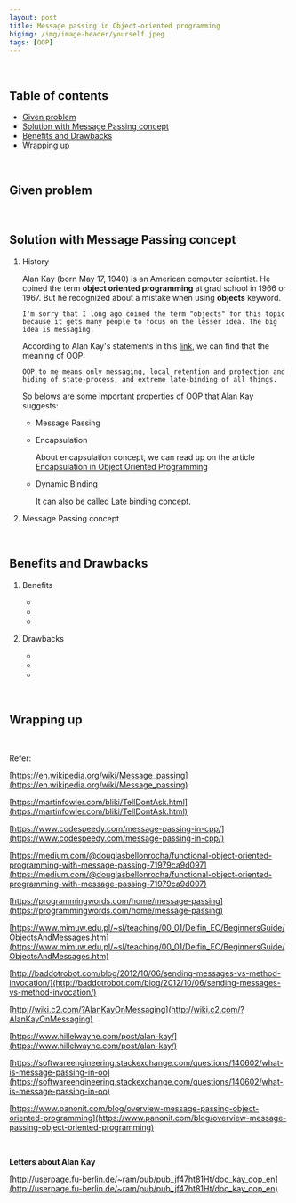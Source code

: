 ```yaml
---
layout: post
title: Message passing in Object-oriented programming
bigimg: /img/image-header/yourself.jpeg
tags: [OOP]
---
```





<br>

## Table of contents
- [Given problem](#given-problem)
- [Solution with Message Passing concept](#solution-with-message-passing-concept)
- [Benefits and Drawbacks](#benefits-and-drawbacksG)
- [Wrapping up](#wrapping-up)




<br>

## Given problem






<br>

## Solution with Message Passing concept

1. History

    Alan Kay (born May 17, 1940) is an American computer scientist. He coined the term **object oriented programming** at grad school in 1966 or 1967. But he recognized about a mistake when using **objects** keyword.

    ```
    I'm sorry that I long ago coined the term "objects" for this topic because it gets many people to focus on the lesser idea. The big idea is messaging.
    ```

    According to Alan Kay's statements in this [link](http://userpage.fu-berlin.de/~ram/pub/pub_jf47ht81Ht/doc_kay_oop_en), we can find that the meaning of OOP:

    ```
    OOP to me means only messaging, local retention and protection and hiding of state-process, and extreme late-binding of all things.
    ```

    So belows are some important properties of OOP that Alan Kay suggests:
    - Message Passing
    - Encapsulation

        About encapsulation concept, we can read up on the article [Encapsulation in Object Oriented Programming](https://gamethapcam.github.io/2019-12-19-encapsulation-in-object-oriented-programming)

    - Dynamic Binding

        It can also be called Late binding concept.

2. Message Passing concept




<br>

## Benefits and Drawbacks

1. Benefits

    - 
    - 
    - 

2. Drawbacks

    - 
    - 
    - 

<br>

## Wrapping up




<br>

Refer:

[https://en.wikipedia.org/wiki/Message_passing](https://en.wikipedia.org/wiki/Message_passing)

[https://martinfowler.com/bliki/TellDontAsk.html](https://martinfowler.com/bliki/TellDontAsk.html)

[https://www.codespeedy.com/message-passing-in-cpp/](https://www.codespeedy.com/message-passing-in-cpp/)

[https://medium.com/@douglasbellonrocha/functional-object-oriented-programming-with-message-passing-71979ca9d097](https://medium.com/@douglasbellonrocha/functional-object-oriented-programming-with-message-passing-71979ca9d097)

[https://programmingwords.com/home/message-passing](https://programmingwords.com/home/message-passing)

[https://www.mimuw.edu.pl/~sl/teaching/00_01/Delfin_EC/BeginnersGuide/ObjectsAndMessages.htm](https://www.mimuw.edu.pl/~sl/teaching/00_01/Delfin_EC/BeginnersGuide/ObjectsAndMessages.htm)

[http://baddotrobot.com/blog/2012/10/06/sending-messages-vs-method-invocation/](http://baddotrobot.com/blog/2012/10/06/sending-messages-vs-method-invocation/)

[http://wiki.c2.com/?AlanKayOnMessaging](http://wiki.c2.com/?AlanKayOnMessaging)

[https://www.hillelwayne.com/post/alan-kay/](https://www.hillelwayne.com/post/alan-kay/)

[https://softwareengineering.stackexchange.com/questions/140602/what-is-message-passing-in-oo](https://softwareengineering.stackexchange.com/questions/140602/what-is-message-passing-in-oo)

[https://www.panonit.com/blog/overview-message-passing-object-oriented-programming](https://www.panonit.com/blog/overview-message-passing-object-oriented-programming)

<br>

**Letters about Alan Kay**

[http://userpage.fu-berlin.de/~ram/pub/pub_jf47ht81Ht/doc_kay_oop_en](http://userpage.fu-berlin.de/~ram/pub/pub_jf47ht81Ht/doc_kay_oop_en)
